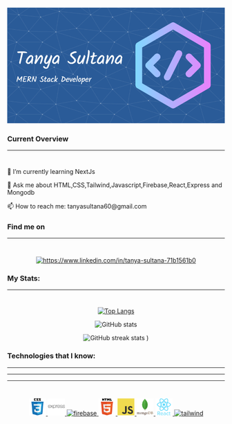 ![](https://raw.githubusercontent.com/tithi4808/tithi4808/main/github-header-image%20(1).png)




###  Current Overview
---
 <div style="margin-top: 40px; margin-bottom: 20px;">

 <p>🌱 I’m currently learning NextJs </p>
 <p>💬 Ask me about HTML,CSS,Tailwind,Javascript,Firebase,React,Express and Mongodb </p>
 <p>📫 How to reach me:  tanyasultana60@gmail.com</p> 
 
 
 </div>

### Find me on 
---



<p style="margin-top: 40px; margin-bottom: 20px;" align="Center">
<a href="https://linkedin.com/in/https://www.linkedin.com/in/tanya-sultana-71b1561b0" target="blank"><img align="center" src="https://raw.githubusercontent.com/rahuldkjain/github-profile-readme-generator/master/src/images/icons/Social/linked-in-alt.svg" alt="https://www.linkedin.com/in/tanya-sultana-71b1561b0" height="30" width="40" /></a>
</p>



### My Stats:
---

 

<div style="margin-top: 40px; margin-bottom: 20px;" align=center>
  
  [![Top Langs](https://github-readme-stats.vercel.app/api/top-langs/?username=tithi4808)](https://github.com/anuraghazra/github-readme-stats)


  

![GitHub stats](https://github-readme-stats.vercel.app/api?username=tithi4808&show_icons=true) 




![GitHub streak stats](https://streak-stats.demolab.com/?user=tithi4808) )</div>

 
### Technologies that I know:

---
***
___


<div style="margin-top: 40px; margin-bottom: 40px;" align="center">


<a href="https://www.w3schools.com/css/" target="_blank" rel="noreferrer"> <img src="https://raw.githubusercontent.com/devicons/devicon/master/icons/css3/css3-original-wordmark.svg" alt="css3" width="40" height="40"/> </a> <a href="https://expressjs.com" target="_blank" rel="noreferrer"> <img src="https://raw.githubusercontent.com/devicons/devicon/master/icons/express/express-original-wordmark.svg" alt="express" width="40" height="40"/> </a> <a href="https://firebase.google.com/" target="_blank" rel="noreferrer"> <img src="https://www.vectorlogo.zone/logos/firebase/firebase-icon.svg" alt="firebase" width="40" height="40"/> </a><a href="https://www.w3.org/html/" target="_blank" rel="noreferrer"> <img src="https://raw.githubusercontent.com/devicons/devicon/master/icons/html5/html5-original-wordmark.svg" alt="html5" width="40" height="40"/> </a> <a href="https://developer.mozilla.org/en-US/docs/Web/JavaScript" target="_blank" rel="noreferrer"> <img src="https://raw.githubusercontent.com/devicons/devicon/master/icons/javascript/javascript-original.svg" alt="javascript" width="40" height="40"/> </a>
 <a href="https://www.mongodb.com/" target="_blank" rel="noreferrer"> <img src="https://raw.githubusercontent.com/devicons/devicon/master/icons/mongodb/mongodb-original-wordmark.svg" alt="mongodb" width="40" height="40"/> </a> <a href="https://reactjs.org/" target="_blank" rel="noreferrer"> <img src="https://raw.githubusercontent.com/devicons/devicon/master/icons/react/react-original-wordmark.svg" alt="react" width="40" height="40"/> </a> <a href="https://tailwindcss.com/" target="_blank" rel="noreferrer"> <img src="https://www.vectorlogo.zone/logos/tailwindcss/tailwindcss-icon.svg" alt="tailwind" width="40" height="40"/> </a>

  </div>
